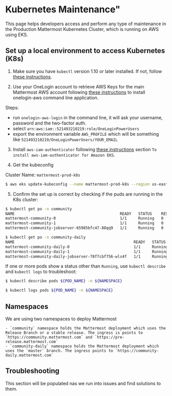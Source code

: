 # Kubernetes Maintenance"

This page helps developers access and perform any type of maintenance in the Production Mattermost Kubernetes Cluster, which is running on AWS using EKS.

## Set up a local environment to access Kubernetes (K8s)

1. Make sure you have `kubectl` version 1.10 or later installed. If not, follow [these instructions](https://kubernetes.io/docs/tasks/tools/install-kubectl/).

2. Use your OneLogin account to retrieve AWS Keys for the main Mattermost AWS account following [these instructions](../../onelogin-aws) to install onelogin-aws command line application.

Steps:

- run `onelogin-aws-login` in the command line, it will ask your username, password and the two-factor auth.
- select `arn:aws:iam::521493210219:role/OneLoginPowerUsers`
- export the environment variable `AWS_PROFILE` which will be something like `521493210219/OneLoginPowerUsers/YOUR_EMAIL`

3. Install `aws-iam-authenticator` following [these instructions](https://docs.aws.amazon.com/eks/latest/userguide/getting-started.html#eks-prereqs) section `To install aws-iam-authenticator for Amazon EKS`.

4. Get the kubeconfig

Cluster Name: `mattermost-prod-k8s`

```Bash
$ aws eks update-kubeconfig --name mattermost-prod-k8s --region us-east-1
```

5. Confirm the set up is correct by checking if the puds are running in the K8s cluster:

```Bash
$ kubectl get po -n community
NAME                                              READY   STATUS    RESTARTS   AGE
mattermost-community-0                            1/1     Running   0          5h
mattermost-community-1                            1/1     Running   0          23h
mattermost-community-jobserver-65985bfc47-88qq9   1/1     Running   0          5h

$ kubectl get po -n community-daily
NAME                                                    READY   STATUS    RESTARTS   AGE
mattermost-community-daily-0                            1/1     Running   0          3h
mattermost-community-daily-1                            1/1     Running   0          3h
mattermost-community-daily-jobserver-78f7cbf756-wls4f   1/1     Running   0          2h
```

If one or more pods show a status other than `Running`, use `kubectl describe` and `kubectl logs` to troubleshoot:

```Bash
$ kubectl describe pods ${POD_NAME} -n ${NAMESPACE}
```

```Bash
$ kubectl logs pods ${POD_NAME} -n ${NAMESPACE}
```

## Namespaces

We are using two namespaces to deploy Mattermost

    - `community` namespace holds the Mattermost deployment which uses the Release Branch or a stable release. The ingress is points to `https://community.mattermost.com` and `https://pre-release.mattermost.com`
    - `community-daily` namespace holds the Mattermost deployment which uses the `master` branch. The ingress points to `https://community-daily.mattermost.com`

## Troubleshooting

This section will be populated nas we run into issues and find solutions to them.
